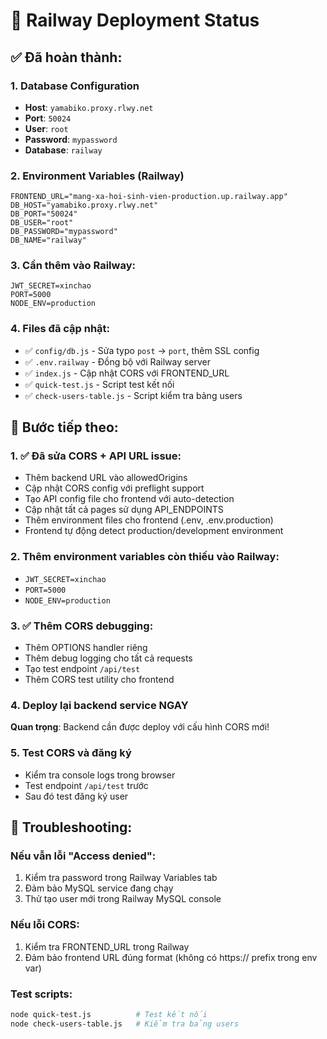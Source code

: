 # 🚂 Railway Deployment Status

## ✅ Đã hoàn thành:

### 1. Database Configuration

- **Host**: `yamabiko.proxy.rlwy.net`
- **Port**: `50024`
- **User**: `root`
- **Password**: `mypassword`
- **Database**: `railway`

### 2. Environment Variables (Railway)

```
FRONTEND_URL="mang-xa-hoi-sinh-vien-production.up.railway.app"
DB_HOST="yamabiko.proxy.rlwy.net"
DB_PORT="50024"
DB_USER="root"
DB_PASSWORD="mypassword"
DB_NAME="railway"
```

### 3. Cần thêm vào Railway:

```
JWT_SECRET=xinchao
PORT=5000
NODE_ENV=production
```

### 4. Files đã cập nhật:

- ✅ `config/db.js` - Sửa typo `post` → `port`, thêm SSL config
- ✅ `.env.railway` - Đồng bộ với Railway server
- ✅ `index.js` - Cập nhật CORS với FRONTEND_URL
- ✅ `quick-test.js` - Script test kết nối
- ✅ `check-users-table.js` - Script kiểm tra bảng users

## 🎯 Bước tiếp theo:

### 1. ✅ Đã sửa CORS + API URL issue:

- Thêm backend URL vào allowedOrigins
- Cập nhật CORS config với preflight support
- Tạo API config file cho frontend với auto-detection
- Cập nhật tất cả pages sử dụng API_ENDPOINTS
- Thêm environment files cho frontend (.env, .env.production)
- Frontend tự động detect production/development environment

### 2. Thêm environment variables còn thiếu vào Railway:

- `JWT_SECRET=xinchao`
- `PORT=5000`
- `NODE_ENV=production`

### 3. ✅ Thêm CORS debugging:

- Thêm OPTIONS handler riêng
- Thêm debug logging cho tất cả requests
- Tạo test endpoint `/api/test`
- Thêm CORS test utility cho frontend

### 4. Deploy lại backend service NGAY

**Quan trọng**: Backend cần được deploy với cấu hình CORS mới!

### 5. Test CORS và đăng ký

- Kiểm tra console logs trong browser
- Test endpoint `/api/test` trước
- Sau đó test đăng ký user

## 🔧 Troubleshooting:

### Nếu vẫn lỗi "Access denied":

1. Kiểm tra password trong Railway Variables tab
2. Đảm bảo MySQL service đang chạy
3. Thử tạo user mới trong Railway MySQL console

### Nếu lỗi CORS:

1. Kiểm tra FRONTEND_URL trong Railway
2. Đảm bảo frontend URL đúng format (không có https:// prefix trong env var)

### Test scripts:

```bash
node quick-test.js          # Test kết nối
node check-users-table.js   # Kiểm tra bảng users
```

